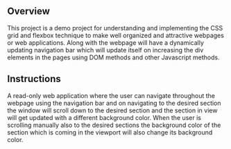 ## Overview

This project is a demo project for understanding and implementing the CSS grid and flexbox technique to make well organized and attractive webpages or web applications.
Along with the webpage will have a dynamically updating navigation bar which will update itself on increasing the div elements in the pages using DOM methods and other Javascript methods.

## Instructions

A read-only web application where the user can navigate throughout the webpage using the navigation bar and on navigating to the desired section the window will scroll down to the desired section and the section in view will get updated with a different background color. 
When the user is scrolling manually also to the desired sections the background color of the section which is coming in the viewport will also change its background color.
